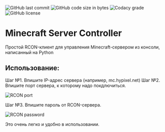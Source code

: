 ![GitHub last commit](https://img.shields.io/github/last-commit/itsSourCream/minecarft-server-controller?style=for-the-badge) ![GitHub code size in bytes](https://img.shields.io/github/languages/code-size/itsSourCream/minecarft-server-controller?style=for-the-badge) ![Codacy grade](https://img.shields.io/codacy/grade/cbc5d6ba349146588acd2c66a6f1a05a?style=for-the-badge) ![GitHub license](https://img.shields.io/github/license/itsSourCream/minecraft-server-controller?style=for-the-badge)

# Minecraft Server Controller
Простой RCON-клиент для управления Minecraft-сервером из консоли, написанный на Python

## Использование:
Шаг №1. Впишите IP-адрес сервера (например, mc.hypixel.net)
Шаг №2. Впишите порт сервера, к которому надо покдлючиться.

![RCON port](https://imgur.com/qbljDdx.png)

Шаг №3. Впишите пароль от RCON-сервера.

![RCON password](https://imgur.com/sXDTlCo.png)

Это очень легко и удобно в использовании.
